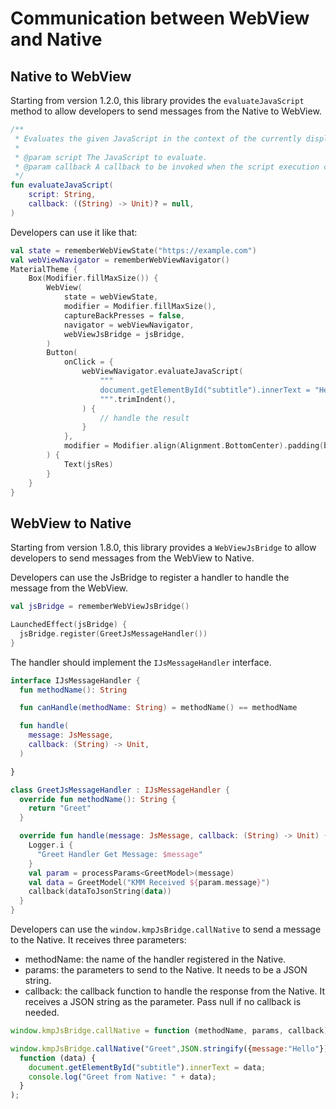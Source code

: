 # Communication between WebView and Native

## Native to WebView
Starting from version 1.2.0, this library provides the `evaluateJavaScript` method to allow developers to
send messages from the Native to WebView.

```kotlin
/**
 * Evaluates the given JavaScript in the context of the currently displayed page.
 *
 * @param script The JavaScript to evaluate.
 * @param callback A callback to be invoked when the script execution completes.
 */
fun evaluateJavaScript(
    script: String,
    callback: ((String) -> Unit)? = null,
)
```

Developers can use it like that:
```kotlin
val state = rememberWebViewState("https://example.com")
val webViewNavigator = rememberWebViewNavigator()
MaterialTheme {
    Box(Modifier.fillMaxSize()) {
        WebView(
            state = webViewState,
            modifier = Modifier.fillMaxSize(),
            captureBackPresses = false,
            navigator = webViewNavigator,
            webViewJsBridge = jsBridge,
        )
        Button(
            onClick = {
                webViewNavigator.evaluateJavaScript(
                    """
                    document.getElementById("subtitle").innerText = "Hello from KMM!";
                    """.trimIndent(),
                ) {
                    // handle the result
                }
            },
            modifier = Modifier.align(Alignment.BottomCenter).padding(bottom = 50.dp),
        ) {
            Text(jsRes)
        }
    }
}
```


## WebView to Native

Starting from version 1.8.0, this library provides a `WebViewJsBridge` to allow developers to
send messages from the WebView to Native.

Developers can use the JsBridge to register a handler to handle the message from the WebView.

```kotlin
val jsBridge = rememberWebViewJsBridge()

LaunchedEffect(jsBridge) {
  jsBridge.register(GreetJsMessageHandler())
}
```

The handler should implement the `IJsMessageHandler` interface.

```kotlin
interface IJsMessageHandler {
  fun methodName(): String

  fun canHandle(methodName: String) = methodName() == methodName

  fun handle(
    message: JsMessage,
    callback: (String) -> Unit,
  )

}

class GreetJsMessageHandler : IJsMessageHandler {
  override fun methodName(): String {
    return "Greet"
  }

  override fun handle(message: JsMessage, callback: (String) -> Unit) {
    Logger.i {
      "Greet Handler Get Message: $message"
    }
    val param = processParams<GreetModel>(message)
    val data = GreetModel("KMM Received ${param.message}")
    callback(dataToJsonString(data))
  }
}
```

Developers can use the `window.kmpJsBridge.callNative` to send a message to the Native.
It receives three parameters:

* methodName: the name of the handler registered in the Native.
* params: the parameters to send to the Native. It needs to be a JSON string.
* callback: the callback function to handle the response from the Native. It receives a JSON string
  as the parameter. Pass null if no callback is needed.

```javascript
window.kmpJsBridge.callNative = function (methodName, params, callback) {}

window.kmpJsBridge.callNative("Greet",JSON.stringify({message:"Hello"}),
  function (data) {
    document.getElementById("subtitle").innerText = data;
    console.log("Greet from Native: " + data);
  }
);
```